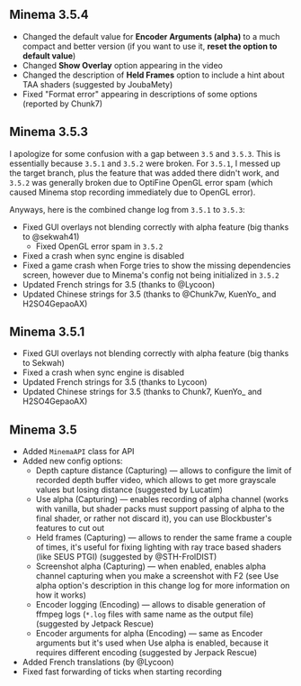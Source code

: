 ## Minema 3.5.4

* Changed the default value for **Encoder Arguments (alpha)** to a much compact and better version (if you want to use it, **reset the option to default value**)
* Changed **Show Overlay** option appearing in the video
* Changed the description of **Held Frames** option to include a hint about TAA shaders (suggested by JoubaMety)
* Fixed "Format error" appearing in descriptions of some options (reported by Chunk7)

## Minema 3.5.3

I apologize for some confusion with a gap between `3.5` and `3.5.3`. This is essentially because `3.5.1` and `3.5.2` were broken. For `3.5.1`, I messed up the target branch, plus the feature that was added there didn't work, and `3.5.2` was generally broken due to OptiFine OpenGL error spam (which caused Minema stop recording immediately due to OpenGL error).

Anyways, here is the combined change log from `3.5.1` to `3.5.3`:

* Fixed GUI overlays not blending correctly with alpha feature (big thanks to @sekwah41)
    * Fixed OpenGL error spam in `3.5.2`
* Fixed a crash when sync engine is disabled
* Fixed a game crash when Forge tries to show the missing dependencies screen, however due to Minema's config not being initialized in `3.5.2`
* Updated French strings for 3.5 (thanks to @Lycoon)
* Updated Chinese strings for 3.5 (thanks to @Chunk7w, KuenYo_ and H2SO4GepaoAX)

## Minema 3.5.1

* Fixed GUI overlays not blending correctly with alpha feature (big thanks to Sekwah)
* Fixed a crash when sync engine is disabled
* Updated French strings for 3.5 (thanks to Lycoon)
* Updated Chinese strings for 3.5 (thanks to Chunk7, KuenYo_ and H2SO4GepaoAX)

## Minema 3.5

<?php echo youtube('GZAstZs8G74', $domain) ?> 

* Added `MinemaAPI` class for API
* Added new config options:
	* Depth capture distance (Capturing) — allows to configure the limit of recorded depth buffer video, which allows to get more grayscale values but losing distance (suggested by Lucatim)
	* Use alpha (Capturing) — enables recording of alpha channel (works with vanilla, but shader packs must support passing of alpha to the final shader, or rather not discard it), you can use Blockbuster's features to cut out 
	* Held frames (Capturing) — allows to render the same frame a couple of times, it's useful for fixing lighting with ray trace based shaders (like SEUS PTGI) (suggested by @STH-FrolDIST)
	* Screenshot alpha (Capturing) — when enabled, enables alpha channel capturing when you make a screenshot with F2 (see Use alpha option's description in this change log for more information on how it works)
	* Encoder logging (Encoding) — allows to disable generation of ffmpeg logs (`*.log` files with same name as the output file) (suggested by Jetpack Rescue)
	* Encoder arguments for alpha (Encoding) — same as Encoder arguments but it's used when Use alpha is enabled, because it requires different encoding (suggested by Jerpack Rescue)
* Added French translations (by @Lycoon)
* Fixed fast forwarding of ticks when starting recording